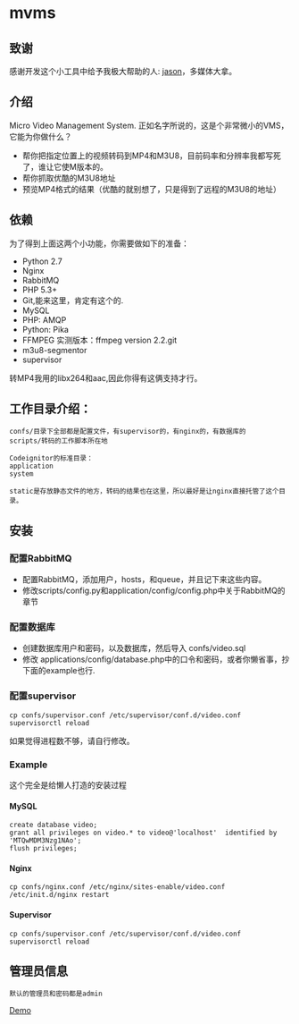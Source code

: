 mvms
====
  
## 致谢

  感谢开发这个小工具中给予我极大帮助的人: [jason](http://weibo.com/yangjiheng)，多媒体大拿。
    
  
## 介绍

Micro Video Management System.
正如名字所说的，这是个非常微小的VMS，它能为你做什么？

* 帮你把指定位置上的视频转码到MP4和M3U8，目前码率和分辨率我都写死了，谁让它使M版本的。
* 帮你抓取优酷的M3U8地址
* 预览MP4格式的结果（优酷的就别想了，只是得到了远程的M3U8的地址）

## 依赖

为了得到上面这两个小功能，你需要做如下的准备：

* Python 2.7
* Nginx
* RabbitMQ
* PHP 5.3+
* Git,能来这里，肯定有这个的.
* MySQL
* PHP: AMQP
* Python: Pika
* FFMPEG 实测版本：ffmpeg version 2.2.git
* m3u8-segmentor
* supervisor

转MP4我用的libx264和aac,因此你得有这俩支持才行。

## 工作目录介绍：

    confs/目录下全部都是配置文件，有supervisor的，有nginx的，有数据库的
    scripts/转码的工作脚本所在地
  
    Codeignitor的标准目录：
    application
    system
  
    static是存放静态文件的地方，转码的结果也在这里，所以最好是让nginx直接托管了这个目录。
  
  
## 安装  

### 配置RabbitMQ

* 配置RabbitMQ，添加用户，hosts，和queue，并且记下来这些内容。
* 修改scripts/config.py和application/config/config.php中关于RabbitMQ的章节


### 配置数据库
* 创建数据库用户和密码，以及数据库，然后导入 confs/video.sql
* 修改 applications/config/database.php中的口令和密码，或者你懒省事，抄下面的example也行.

### 配置supervisor
  
    cp confs/supervisor.conf /etc/supervisor/conf.d/video.conf
    supervisorctl reload

如果觉得进程数不够，请自行修改。    


### Example
这个完全是给懒人打造的安装过程

#### MySQL

    create database video;
    grant all privileges on video.* to video@'localhost'  identified by 'MTQwMDM3Nzg1NAo';
    flush privileges;
    
#### Nginx
    cp confs/nginx.conf /etc/nginx/sites-enable/video.conf
    /etc/init.d/nginx restart
    
#### Supervisor
    cp confs/supervisor.conf /etc/supervisor/conf.d/video.conf
    supervisorctl reload
    

## 管理员信息

    默认的管理员和密码都是admin
 [Demo](http://video.1in1.cn)
  
